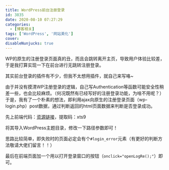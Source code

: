 ```yaml
---
title: WordPress前台注册登录
id: 3835
date: 2020-08-10 07:27:29
categories:
  - [博客相关]
tags: ['WordPress', '网站美化']
cover:
disableNunjucks: true
---
```


WP的原生的注册登录页面真的丑，而且会跳转离开主页，导致用户体验比较差，于是我打算实现一下在前台进行无跳转注册登录。


其实前台登录的插件有不少，但我不太想用插件，就自己来写咯~

由于并没有摸清WP注册登录的逻辑，自己写Authentication等函数可能安全性稍差一些，也会比较麻烦。（何况既然有已经写好的注册登录功能，为啥不用呢？）于是，我有了一个朴素的想法，即利用ajax向原生的注册登录页面（wp-login.php）post数据，通过判断返回的html页面数据来判断是否登录成功。


先上前端代码：[资源链接](https://pan.baidu.com/s/1f43exHErXamUvc1yk6K6Ww)，提取码：xts9


将其导入WordPress主题目录，修改一下路径参数即可！


思路比较简单，即失败时的页面必定会有个`#login_error`元素（有更好的判断方法敬请大佬们留言！！）


最后在前端页面加一个用以打开登录窗口的按钮（`onclick="openLogRe();"`）即可。
